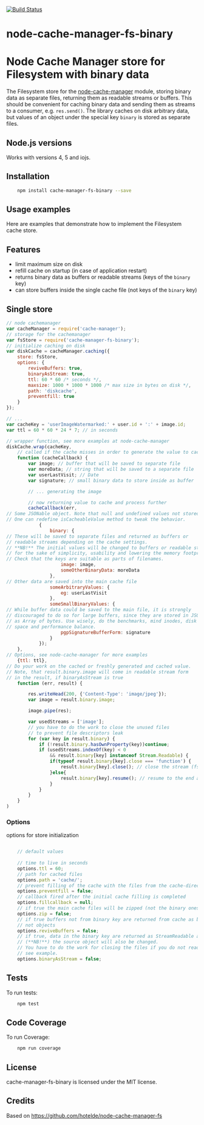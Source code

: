 [![Build Status](https://api.travis-ci.org/sheershoff/node-cache-manager-fs-binary.png)](https://travis-ci.org/sheershoff/node-cache-manager-fs-binary)

# node-cache-manager-fs-binary

Node Cache Manager store for Filesystem with binary data
========================================================

The Filesystem store for the [node-cache-manager](https://github.com/BryanDonovan/node-cache-manager) module, storing binary data as separate files, returning them as readable streams or buffers.
This should be convenient for caching binary data and sending them as streams to a consumer, e.g. `res.send()`.
The library caches on disk arbitrary data, but values of an object under the special key `binary` is stored as separate files.

Node.js versions
----------------

Works with versions 4, 5 and iojs.

Installation
------------

```sh
    npm install cache-manager-fs-binary --save
```

Usage examples
--------------

Here are examples that demonstrate how to implement the Filesystem cache store.


## Features

* limit maximum size on disk
* refill cache on startup (in case of application restart)
* returns binary data as buffers or readable streams (keys of the `binary` key)
* can store buffers inside the single cache file (not keys of the `binary` key)

## Single store

```javascript
// node cachemanager
var cacheManager = require('cache-manager');
// storage for the cachemanager
var fsStore = require('cache-manager-fs-binary');
// initialize caching on disk
var diskCache = cacheManager.caching({
    store: fsStore,
    options: {
        reviveBuffers: true,
        binaryAsStream: true,
        ttl: 60 * 60 /* seconds */,
        maxsize: 1000 * 1000 * 1000 /* max size in bytes on disk */,
        path: 'diskcache',
        preventfill: true
    }
});

// ...
var cacheKey = 'userImageWatermarked:' + user.id + ':' + image.id;
var ttl = 60 * 60 * 24 * 7; // in seconds

// wrapper function, see more examples at node-cache-manager
diskCache.wrap(cacheKey,
    // called if the cache misses in order to generate the value to cache
    function (cacheCallback) {
        var image; // buffer that will be saved to separate file
        var moreData; // string that will be saved to a separate file
        var userLastVisit; // Date
        var signature; // small binary data to store inside as buffer

        // ... generating the image

        // now returning value to cache and process further
        cacheCallback(err,
// Some JSONable object. Note that null and undefined values not stored.
// One can redefine isCacheableValue method to tweak the behavior.
            {
                binary: {
// These will be saved to separate files and returned as buffers or
// readable streams depending on the cache settings.
// **NB!** The initial values will be changed to buffers or readable streams
// for the sake of simplicity, usability and lowering the memory footprint.
// Check that the keys are suitable as parts of filenames.
                    image: image,
                    someOtherBinaryData: moreData
                },
// Other data are saved into the main cache file
                someArbitraryValues: {
                    eg: userLastVisit
                },
                someSmallBinaryValues: {
// While buffer data could be saved to the main file, it is strongly
// discouraged to do so for large buffers, since they are stored in JSON
// as Array of bytes. Use wisely, do the benchmarks, mind inodes, disk
// space and performance balance.
                    pgpSignatureBufferForm: signature
                }
            });
    },
// Options, see node-cache-manager for more examples
    {ttl: ttl},
// Do your work on the cached or freshly generated and cached value.
// Note, that result.binary.image will come in readable stream form
// in the result, if binaryAsStream is true
    function (err, result) {

        res.writeHead(200, {'Content-Type': 'image/jpeg'});
        var image = result.binary.image;

        image.pipe(res);

        var usedStreams = ['image'];
        // you have to do the work to close the unused files
        // to prevent file descriptors leak
        for (var key in result.binary) {
            if (!result.binary.hasOwnProperty(key))continue;
            if (usedStreams.indexOf(key) < 0
                && result.binary[key] instanceof Stream.Readable) {
                if(typeof result.binary[key].close === 'function') {
                    result.binary[key].close(); // close the stream (fs has it)
                }else{
                    result.binary[key].resume(); // resume to the end and close
                }
            }
        }
    }
)
```

### Options

options for store initialization

```javascript

    // default values
    
    // time to live in seconds
    options.ttl = 60;
    // path for cached files
    options.path = 'cache/';
    // prevent filling of the cache with the files from the cache-directory
    options.preventfill = false;
    // callback fired after the initial cache filling is completed
    options.fillcallback = null;
    // if true the main cache files will be zipped (not the binary ones)
    options.zip = false;
    // if true buffers not from binary key are returned from cache as buffers,
    // not objects
    options.reviveBuffers = false;
    // if true, data in the binary key are returned as StreamReadable and 
    // (**NB!**) the source object will also be changed. 
    // You have to do the work for closing the files if you do not read them,
    // see example.
    options.binaryAsStream = false;

```
	
## Tests

To run tests:

```sh
    npm test
```

## Code Coverage

To run Coverage:

```sh
    npm run coverage
```

## License

cache-manager-fs-binary is licensed under the MIT license.

## Credits

Based on https://github.com/hotelde/node-cache-manager-fs
